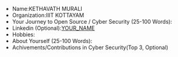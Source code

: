 - Name:KETHAVATH MURALI
- Organization:IIIT KOTTAYAM
- Your Journey to Open Source / Cyber Security (25-100 Words):
- Linkedin (Optional):[YOUR_NAME](LINKEDIN_PROFILE_LINK)
- Hobbies:
- About Yourself (25-100 Words):
- Achivements/Contributions in Cyber Security(Top 3, Optional)
